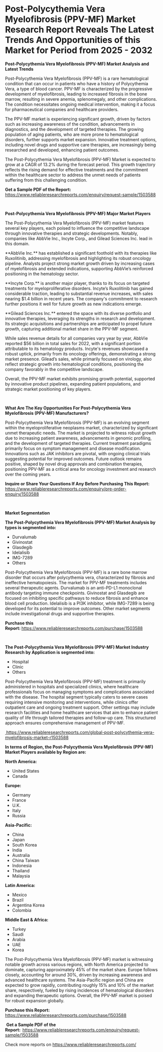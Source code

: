 <p><h1>Post-Polycythemia Vera Myelofibrosis (PPV-MF) Market Research Report Reveals The Latest Trends And Opportunities of this Market for Period from 2025 - 2032</h1></p><p><strong>Post-Polycythemia Vera Myelofibrosis (PPV-MF) Market Analysis and Latest Trends</strong></p>
<p><p>Post-Polycythemia Vera Myelofibrosis (PPV-MF) is a rare hematological condition that can occur in patients who have a history of Polycythemia Vera, a type of blood cancer. PPV-MF is characterized by the progressive development of myelofibrosis, leading to increased fibrosis in the bone marrow, resulting in severe anemia, splenomegaly, and other complications. The condition necessitates ongoing medical intervention, making it a focus for pharmaceutical companies and healthcare providers.</p><p>The PPV-MF market is experiencing significant growth, driven by factors such as increasing awareness of the condition, advancements in diagnostics, and the development of targeted therapies. The growing population of aging patients, who are more prone to hematological disorders, further supports market expansion. Innovative treatment options, including novel drugs and supportive care therapies, are increasingly being researched and developed, enhancing patient outcomes.</p><p>The Post-Polycythemia Vera Myelofibrosis (PPV-MF) Market is expected to grow at a CAGR of 13.2% during the forecast period. This growth trajectory reflects the rising demand for effective treatments and the commitment within the healthcare sector to address the unmet needs of patients suffering from this challenging condition.</p></p>
<p><strong>Get a Sample PDF of the Report:&nbsp;</strong> <a href="https://www.reliableresearchreports.com/enquiry/request-sample/1503588?utm_campaign=3061&utm_medium=2&utm_source=Github&utm_content=ia&utm_term=09032025&utm_id=post-polycythemia-vera-myelofibrosis-ppv-mf">https://www.reliableresearchreports.com/enquiry/request-sample/1503588</a></p>
<p>&nbsp;</p>
<p><strong>Post-Polycythemia Vera Myelofibrosis (PPV-MF) Major Market Players</strong></p>
<p><p>The Post-Polycythemia Vera Myelofibrosis (PPV-MF) market features several key players, each poised to influence the competitive landscape through innovative therapies and strategic developments. Notably, companies like AbbVie Inc., Incyte Corp., and Gilead Sciences Inc. lead in this domain.</p><p>**AbbVie Inc.** has established a significant foothold with its therapies like Ruxolitinib, addressing myelofibrosis and highlighting its robust oncology pipeline. Analysts project strong market growth driven by increasing cases of myelofibrosis and extended indications, supporting AbbVie’s reinforced positioning in the hematology sector.</p><p>**Incyte Corp.** is another major player, thanks to its focus on targeted treatments for myeloproliferative disorders. Incyte’s Ruxolitinib has gained considerable traction, leading to substantial revenue increases, with sales nearing $1.4 billion in recent years. The company's commitment to research further positions it well for future growth as new indications emerge.</p><p>**Gilead Sciences Inc.** entered the space with its diverse portfolio and innovative therapies, leveraging its strengths in research and development. Its strategic acquisitions and partnerships are anticipated to propel future growth, capturing additional market share in the PPV-MF segment.</p><p>While sales revenue details for all companies vary year by year, AbbVie reported $56 billion in total sales for 2022, with a significant portion attributable to its hematology products. Incyte's revenues showcased a robust uptick, primarily from its oncology offerings, demonstrating a strong market presence. Gilead’s sales, while primarily focused on virology, also reflect strategic growth into hematological conditions, positioning the company favorably in the competitive landscape.</p><p>Overall, the PPV-MF market exhibits promising growth potential, supported by innovative product pipelines, expanding patient populations, and strategic market positioning of key players.</p></p>
<p>&nbsp;</p>
<p><strong>What Are The Key Opportunities For Post-Polycythemia Vera Myelofibrosis (PPV-MF) Manufacturers?</strong></p>
<p><p>Post-Polycythemia Vera Myelofibrosis (PPV-MF) is an evolving segment within the myeloproliferative neoplasms market, characterized by significant unmet therapeutic needs. The market is projected to witness robust growth due to increasing patient awareness, advancements in genomic profiling, and the development of targeted therapies. Current treatment paradigms primarily focus on symptom management and disease modification. Innovations such as JAK inhibitors are pivotal, with ongoing clinical trials suggesting potential for improved outcomes. Future outlook remains positive, shaped by novel drug approvals and combination therapies, positioning PPV-MF as a critical area for oncology investment and research over the coming years.</p></p>
<p><strong>Inquire or Share Your Questions If Any Before Purchasing This Report:</strong> <a href="https://www.reliableresearchreports.com/enquiry/pre-order-enquiry/1503588?utm_campaign=3061&utm_medium=2&utm_source=Github&utm_content=ia&utm_term=09032025&utm_id=post-polycythemia-vera-myelofibrosis-ppv-mf">https://www.reliableresearchreports.com/enquiry/pre-order-enquiry/1503588</a></p>
<p>&nbsp;</p>
<p><strong>Market Segmentation</strong></p>
<p><strong>The Post-Polycythemia Vera Myelofibrosis (PPV-MF) Market Analysis by types is segmented into:</strong></p>
<p><ul><li>Durvalumab</li><li>Givinostat</li><li>Glasdegib</li><li>Idelalisib</li><li>IMG-7289</li><li>Others</li></ul></p>
<p><p>Post-Polycythemia Vera Myelofibrosis (PPV-MF) is a rare bone marrow disorder that occurs after polycythemia vera, characterized by fibrosis and ineffective hematopoiesis. The market for PPV-MF treatments includes several therapeutic agents. Durvalumab is an anti-PD-L1 monoclonal antibody targeting immune checkpoints. Givinostat and Glasdegib are focused on inhibiting specific pathways to reduce fibrosis and enhance blood cell production. Idelalisib is a PI3K inhibitor, while IMG-7289 is being developed for its potential to improve outcomes. Other market segments include investigational drugs and supportive therapies.</p></p>
<p><strong>Purchase this Report:&nbsp;</strong><a href="https://www.reliableresearchreports.com/purchase/1503588?utm_campaign=3061&utm_medium=2&utm_source=Github&utm_content=ia&utm_term=09032025&utm_id=post-polycythemia-vera-myelofibrosis-ppv-mf">https://www.reliableresearchreports.com/purchase/1503588</a></p>
<p>&nbsp;</p>
<p><strong>The Post-Polycythemia Vera Myelofibrosis (PPV-MF) Market Industry Research by Application is segmented into:</strong></p>
<p><ul><li>Hospital</li><li>Clinic</li><li>Others</li></ul></p>
<p><p>Post-Polycythemia Vera Myelofibrosis (PPV-MF) treatment is primarily administered in hospitals and specialized clinics, where healthcare professionals focus on managing symptoms and complications associated with the disease. The hospital segment typically caters to severe cases requiring intensive monitoring and interventions, while clinics offer outpatient care and ongoing treatment support. Other settings may include research facilities and home healthcare services that aim to enhance patient quality of life through tailored therapies and follow-up care. This structured approach ensures comprehensive management of PPV-MF.</p></p>
<p><a href="https://www.reliableresearchreports.com/global-post-polycythemia-vera-myelofibrosis-market-r1503588?utm_campaign=3061&utm_medium=2&utm_source=Github&utm_content=ia&utm_term=09032025&utm_id=post-polycythemia-vera-myelofibrosis-ppv-mf">&nbsp;https://www.reliableresearchreports.com/global-post-polycythemia-vera-myelofibrosis-market-r1503588</a></p>
<p><strong>In terms of Region, the Post-Polycythemia Vera Myelofibrosis (PPV-MF) Market Players available by Region are:</strong></p>
<p>
    <p> <strong> North America: </strong>
        <ul>
            <li>United States</li>
            <li>Canada</li>
        </ul>
        </p> 
    <p> <strong> Europe: </strong>
        <ul>
            <li>Germany</li>
            <li>France</li>
            <li>U.K.</li>
            <li>Italy</li>
            <li>Russia</li>
        </ul>
        </p> 
    <p> <strong> Asia-Pacific: </strong>
        <ul>
            <li>China</li>
            <li>Japan</li>
            <li>South Korea</li>
            <li>India</li>
            <li>Australia</li>
            <li>China Taiwan</li>
            <li>Indonesia</li>
            <li>Thailand</li>
            <li>Malaysia</li>
        </ul>
        </p> 
    <p> <strong> Latin America: </strong>
        <ul>
            <li>Mexico</li>
            <li>Brazil</li>
            <li>Argentina Korea</li>
            <li>Colombia</li>
        </ul>
        </p> 
    <p> <strong> Middle East & Africa: </strong>
        <ul>
            <li>Turkey</li>
            <li>Saudi</li>
            <li>Arabia</li>
            <li>UAE</li>
            <li>Korea</li>
        </ul>
    </p>
    </p>
<p><p>The Post-Polycythemia Vera Myelofibrosis (PPV-MF) market is witnessing notable growth across various regions, with North America projected to dominate, capturing approximately 45% of the market share. Europe follows closely, accounting for around 30%, driven by increasing awareness and advanced healthcare systems. The Asia-Pacific region and China are expected to grow rapidly, contributing roughly 15% and 10% of the market share, respectively, fueled by rising incidences of hematological disorders and expanding therapeutic options. Overall, the PPV-MF market is poised for robust expansion globally.</p></p>
<p><strong>Purchase this Report: </strong><a href="https://www.reliableresearchreports.com/purchase/1503588?utm_campaign=3061&utm_medium=2&utm_source=Github&utm_content=ia&utm_term=09032025&utm_id=post-polycythemia-vera-myelofibrosis-ppv-mf">https://www.reliableresearchreports.com/purchase/1503588</a></p>
<p>&nbsp;<strong>Get a Sample PDF of the Report:&nbsp;&nbsp;</strong><a href="https://www.reliableresearchreports.com/enquiry/request-sample/1503588?utm_campaign=3061&utm_medium=2&utm_source=Github&utm_content=ia&utm_term=09032025&utm_id=post-polycythemia-vera-myelofibrosis-ppv-mf">https://www.reliableresearchreports.com/enquiry/request-sample/1503588</a></p>
<p><strong></strong></p>
<p>Check more reports on <a href="https://www.reliableresearchreports.com/?utm_campaign=3061&utm_medium=2&utm_source=Github&utm_content=ia&utm_term=09032025&utm_id=post-polycythemia-vera-myelofibrosis-ppv-mf">https://www.reliableresearchreports.com/</a></p>